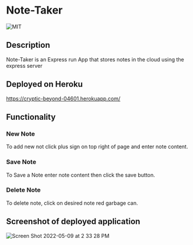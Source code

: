 # Note-Taker
  ![MIT](https://img.shields.io/badge/license-MIT-brightgreen)
  
  ## Description
  Note-Taker is an Express run App that stores notes in the cloud using the express server
  
  ## Deployed on Heroku
  https://cryptic-beyond-04601.herokuapp.com/
  
  ## Functionality
  
  ### New Note
  To add new not click plus sign on top right of page and enter note content.
  
  ### Save Note
  To Save a Note enter note content then click the save button.
  
  ### Delete Note
  To delete note, click on desired note red garbage can.
  
  
  ## Screenshot of deployed application
  ![Screen Shot 2022-05-09 at 2 33 28 PM](https://user-images.githubusercontent.com/98059989/167474719-38aa4c12-6e7e-416a-afb0-3d638ace64ba.png)
